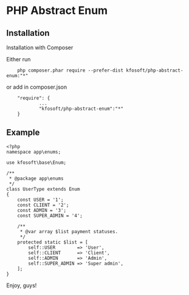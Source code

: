 # PHP Abstract Enum
## Installation

Installation with Composer

Either run
~~~
    php composer.phar require --prefer-dist kfosoft/php-abstract-enum:"*"
~~~
or add in composer.json
~~~
    "require": {
            ...
            "kfosoft/php-abstract-enum":"*"
    }
~~~

## Example 
~~~
<?php
namespace app\enums;

use kfosoft\base\Enum;

/**
 * @package app\enums
 */
class UserType extends Enum
{
    const USER = '1';
    const CLIENT = '2';
    const ADMIN = '3';
    const SUPER_ADMIN = '4';

    /**
     * @var array $list payment statuses.
     */
    protected static $list = [
        self::USER        => 'User',
        self::CLIENT      => 'Client',
        self::ADMIN       => 'Admin',
        self::SUPER_ADMIN => 'Super admin',
    ];
}
~~~

Enjoy, guys!
